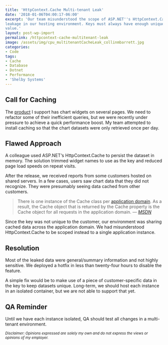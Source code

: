 ```yaml
---
title: 'HttpContext.Cache Multi-tenant Leak'
date: '2018-01-06T04:00:17-06:00'
excerpt: 'Our team misunderstood the scope of ASP.NET''s HttpContext.Cache. This mishap led to some cross-instance data
leakage in our hosting environment. Keys must always have enough unique information to identify their respective cache
value.'
layout: post-wp-import
permalink: /httpcontext-cache-multitenant-leak
image: /assets/img/cpu_multitenantCacheLeak_collinmbarrett.jpg
categories:
- Code
tags:
- Cache
- Database
- Dotnet
- Performance
- 'Shelby Systems'
---
```


## Call for Caching

The [product](/joining-shelby-systems/) I support has chart widgets on several pages. We need to refactor some of their
inefficient queries, but we were recently under pressure to achieve a quick performance boost. My
team attempted to install caching so that the chart datasets were only retrieved once per day.

## Flawed Approach

A colleague used ASP.NET‘s HttpContext.Cache to persist the dataset in memory. The solution trimmed
widget names to use as the key and reduced page load speeds on repeat visits.

After the release, we received reports from some customers hosted on shared servers. In a few cases, users saw chart
data that they did not recognize. They were presumably seeing data cached from other customers.

> There is one instance of the Cache class per [application
domain](https://docs.microsoft.com/en-us/dotnet/framework/app-domains/application-domains). As a result, the Cache
object that is returned by the Cache property is the Cache object for all requests in the application domain.
> — <cite>[MSDN](https://docs.microsoft.com/en-us/dotnet/api/system.web.httpcontext.cache)</cite>

Since the key was not unique to the customer, our environment was sharing cached data across the application domain. We
had misunderstood HttpContext.Cache to be scoped instead to a single application instance.

## Resolution

Most of the leaked data were general/summary information and not highly sensitive. We deployed a hotfix in less than
twenty-four hours to disable the feature.

A simple fix would be to make use of a piece of customer-specific data in the key to keep datasets unique. Long-term, we
should host each instance in an isolated container, but we are not able to support that yet.

## QA Reminder

Until we have each instance isolated, QA should test all changes in a multi-tenant environment.

*<small>Disclaimer: Opinions expressed are solely my own and do not express the views or opinions of my
    employer.</small>*